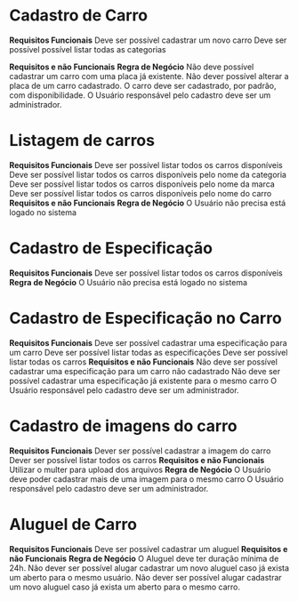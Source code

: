 # Cadastro de Carro
**Requisitos Funcionais**
Deve ser possível cadastrar um novo carro
Deve ser possível possível listar todas as categorias

**Requisitos e não Funcionais**
**Regra de Negócio**
Não deve possível cadastrar um carro com uma placa já existente.
Não dever possível alterar a placa de um carro cadastrado.
O carro deve ser cadastrado, por padrão, com disponibilidade.
O Usuário responsável pelo cadastro deve ser um administrador.

# Listagem de carros

**Requisitos Funcionais**
Deve ser possível listar todos os carros disponíveis
Deve ser possível listar todos os carros disponíveis pelo nome da categoria
Deve ser possível listar todos os carros disponíveis pelo nome da marca
Deve ser possível listar todos os carros disponíveis pelo nome do carro
**Requisitos e não Funcionais**
**Regra de Negócio**
O Usuário não precisa está logado no sistema

# Cadastro de Especificação

**Requisitos Funcionais**
Deve ser possível listar todos os carros disponíveis
**Regra de Negócio**
O Usuário não precisa está logado no sistema

# Cadastro de Especificação no Carro
**Requisitos Funcionais**
Deve ser possível cadastrar uma especificação para um carro
Deve ser possível listar todas as especificações
Deve ser possível listar todas os carros
**Requisitos e não Funcionais**
Não deve ser possível cadastrar uma especificação para um carro não cadastrado
Não deve ser possível cadastrar uma especificação já existente para o mesmo carro
O Usuário responsável pelo cadastro deve ser um administrador.

# Cadastro de imagens do carro
**Requisitos Funcionais**
Dever ser possível cadastrar a imagem do carro
Dever ser possível listar todos os carros
**Requisitos e não Funcionais**
Utilizar o multer para upload dos arquivos
**Regra de Negócio**
O Usuário deve poder cadastrar mais de uma imagem para o mesmo carro
O Usuário responsável pelo cadastro deve ser um administrador.

# Aluguel de Carro
**Requisitos Funcionais**
Deve ser possível cadastrar um aluguel
**Requisitos e não Funcionais**
**Regra de Negócio**
O Aluguel deve ter duração mínima de 24h.
Não dever ser possível alugar cadastrar um novo aluguel caso já exista um aberto para o mesmo usuário.
Não dever ser possível alugar cadastrar um novo aluguel caso já exista um aberto para o mesmo carro.

